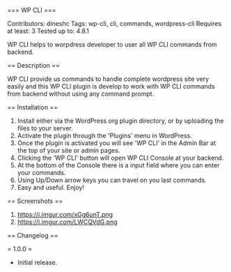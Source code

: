 === WP CLI ===

Contributors: dineshc
Tags: wp-cli, cli, commands, wordpress-cli
Requires at least: 3
Tested up to: 4.8.1

WP CLI helps to worpdress developer to user all WP CLI commands from backend.

== Description ==

WP CLI provide us commands to handle complete wordpress site very easily and this WP CLI plugin is develop to work with WP CLI commands from backend without using any command prompt.

== Installation ==

1. Install either via the WordPress.org plugin directory, or by uploading the files to your server.
2. Activate the plugin through the 'Plugins' menu in WordPress.
3. Once the plugin is activated you will see 'WP CLI' in the Admin Bar at the top of your site or admin pages.
4. Clicking the 'WP CLI' button will open WP CLI Console at your backend.
5. At the bottom of the Console there is a input field where you can enter your commands.
6. Using Up/Down arrow keys you can travel on you last commands.
7. Easy and useful. Enjoy!

== Screenshots ==

1. https://i.imgur.com/xGg6unT.png
2. https://i.imgur.com/LWCQVdG.png

== Changelog ==

= 1.0.0 =
* Initial release.
